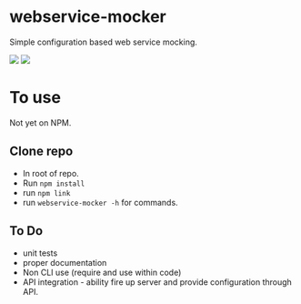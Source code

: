 # webservice-mocker
Simple configuration based web service mocking.

<img src="https://api.travis-ci.com/ste2425/webservice-mocker.svg?branch=master">
<img src="https://david-dm.org/ste2425/webservice-mocker.svg">

# To use
Not yet on NPM.

## Clone repo
* In root of repo.
* Run `npm install`
* run `npm link`
* run `webservice-mocker -h` for commands.

## To Do
* unit tests
* proper documentation
* Non CLI use (require and use within code)
* API integration - ability fire up server and provide configuration through API.

